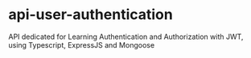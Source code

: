 # api-user-authentication
API dedicated for Learning Authentication and Authorization with JWT, using Typescript, ExpressJS and Mongoose
